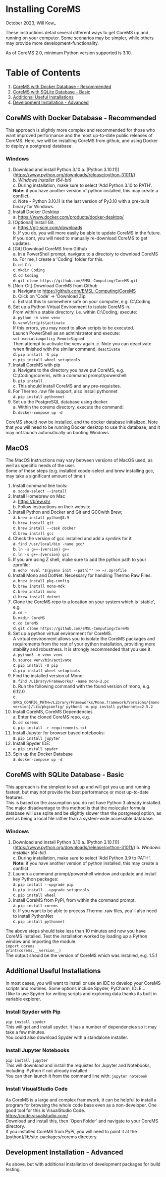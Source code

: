 ﻿# Installing CoreMS
October 2023, Will Kew_

These instructions detail several different ways to get CoreMS up and running on your computer. Some scenarios may be simpler, while others may provide more development-functionality.  

As of CoreMS 2.0, minimum Python version supported is 3.10.


# Table of Contents
1. [CoreMS with Docker Database - Recommended](#medium)
2. [CoreMS with SQLite Database - Basic](#basic) 
3. [Additional Useful Installations](#misc)
4. [Development Installation - Advanced ](#dev)


## CoreMS with Docker Database - Recommended <a name="medium"></a>  
This approach is slightly more complex and recommended for those who want improved performance and the most up-to-date public releases of CoreMS. Here, we will be installing CoreMS from github, and using Docker to deploy a postgresql database.   

### Windows   
1. Download and install Python 3.10 
	a. [Python 3.10.11]](https://www.python.org/downloads/release/python-31011/)  
	b. *Windows installer (64-bit)*  
	c. During installation, make sure to select 'Add Python 3.10 to PATH'. **Note:** if you have another version of python installed, this may create a conflict.  
    d. Note - Python 3.10.11 is the last version of Py3.10 with a pre-built binary for Windows.   
2. Install Docker Desktop   
    a. https://www.docker.com/products/docker-desktop/  
3. [Optional] Install Git.   
	a.	 https://git-scm.com/downloads  
	b. If you do, you will more easily be able to update CoreMS in the future. If you dont, you will need to manually re-download CoreMS to get updates.   
4. [Git] Download CoreMS from Github   
	a. In a PowerShell prompt, navigate to a directory to download CoreMS to. For me, I create a 'Coding' folder for this.   
	b. `cd C:\`   
	c. `mkdir Coding`   
	d. `cd Coding`  
	e. `git clone https://github.com/EMSL-Computing/CoreMS.git`  
5. [Non-Git] Download CoreMS from Github  
	a. Navigate to https://github.com/EMSL-Computing/CoreMS  
	b. Click on 'Code' -> 'Download Zip'   
	c. Extract this to somewhere safe on your computer, e.g. C:\Coding
6. Set up a Python Virtual Environment to isolate CoreMS in.   
   From within a stable directory, i.e. within C:\Coding, execute:  
   a. `python -m venv venv`  
   b. `venv\Scripts\activate`    
   If this errors, you may need to allow scripts to be executed.  
   Launch PowerShell as an administrator and execute:  
   `set-executionpolicy RemoteSigned`    
   Then attempt to activate the venv again. 
   c. Note you can deactivate when finished with the similar command, `deactivate`  
   d. `pip install -U pip`     
   e. `pip install wheel setuptools`     
7. Install CoreMS with pip   
	a. Navigate to the directory you have put CoreMS, e.g. C:\Coding\corems, with a command prompt/powershell   
	b. `pip install .`   
	c. This should install CoreMS and any pre-requisites.   
8. For Thermo .raw file support, also install pythonnet  
    a. `pip install pythonnet`  
9.  Set up the PostgreSQL database using docker.   
    a. Within the corems directory, execute the command:  
    b. `docker-compose up -d`  
 
CoreMS should now be installed, and the docker database initialized. Note that you will need to be running Docker desktop to use this database, and it may not launch automatically on booting Windows.   

## MacOS
The MacOS Instructions may vary between versions of MacOS used, as well as specific needs of the user.   
Some of these steps (e.g. installed xcode-select and brew installing gcc, may take a significant amount of time.)  
1. Install command line tools:  
    a. `xcode-select --install`  
2. Install Homebrew on Mac  
    a. https://brew.sh/     
	b. Follow instructions on their website    
3. Install Python and Docker and Git and GCCwith Brew;  
   a. `brew install python@3.9`  
   b. `brew install git`  
   c. `brew install --cask docker`  
   d. `brew install gcc`  
4. Check the version of gcc installed and add a symlink for it    
   a. `find /usr/local/bin -name gcc*`      
   b. `ln -s g++-{version} g++`     
   c. `ln -s g++-{version} gcc`  
5.  If you are using Z shell, make sure to add the python path to your zprofile:    
   a. `echo 'eval "$(pyenv init --path)"' >> ~/.zprofile`    
6. Install Mono and DotNet. Necessary for handling Thermo Raw Files.     
   a. `brew install pkg-config`    
   b. `brew install mono-mdk`     
   c. `brew install mono`     
   d. `brew install dotnet`     
7. Clone the CoreMS repo to a location on your system which is 'stable', e.g.     
   a. `cd ~`     
   b. `mkdir CoreMS`    
   c. `cd CoreMS `    
   d. `git clone https://github.com/EMSL-Computing/CoreMS`    
8.  Set up a python virtual environment for CoreMS.    
    A virtual environment allows you to isolate the CoreMS packages and requirements from the rest of your python installation, providing more stability and robustness. It is strongly recommended that you use it.     
   a. `python3 -m venv venv`    
   b. `source venv/bin/activate`    
   c. `pip install -U pip`     
   d. `pip install wheel setuptools`    
9.  Find the installed version of Mono:  
   a. `find /Library/Frameworks/ -name mono-2.pc`  
   b. Run the following command with the found version of mono, e.g. 6.12.0  
   c. `$PKG_CONFIG_PATH=/Library/Frameworks/Mono.framework/Versions/{mono version}/lib/pkgconfig/ python3 -m pip install pythonnet==2.5.2`
10. Install CoreMS, CoreMS Dependencies  
    a. Enter the cloned CoreMS repo, e.g.   
	b. `cd corems`  
    c. `pip install -r requirements.txt`
11. Install Jupyter for browser based notebooks:  
    a. `pip install jupyter`
12. Install Spyder IDE:  
    a. `pip install spyder`
13. Spin up the Docker Database  
    a. `docker-compose up -d`


## CoreMS with SQLite Database - Basic <a name="basic"></a>  
This approach is the simplest to set up and will get you up and running fastest, but may not provide the best performance or most up-to-date features.  
This is based on the assumption you do not have Python 3 already installed. 
The major disadvantage to this method is that the molecular formula database will use sqlite and be slightly slower than the postgresql option, as well as being a local file rather than a system-wide accessible database.   
### Windows   
1. Download and install Python 3.10 
	a. [Python 3.10.11]](https://www.python.org/downloads/release/python-31011/) 
	b. *Windows installer (64-bit)*  
	c. During installation, make sure to select 'Add Python 3.9 to PATH'. **Note:** if you have another version of python installed, this may create a conflict.   
2. Launch a command prompt/powershell window and update and install key Python packages:  
	a.  `pip install --upgrade pip`   
	b.  `pip install --upgrade setuptools`   
	c.  `pip install wheel`   
3. Install CoreMS from PyPi, from within the command prompt.  
	a. `pip install corems`  
	b. If you want to be able to process Thermo .raw files, you'll also need to install PythonNet  
	c. `pip install pythonnet`  

The above steps should take less than 10 minutes and now you have CoreMS installed. Test the installation worked by loading up a Python window and importing the module.   
`import corems`  
`print(corems.__version__)`  
The output should be the version of CoreMS which was installed, e.g. 1.5.1  
	


## Additional Useful Installations <a name="misc"></a>  
In most cases, you will want to install or use an IDE to develop your CoreMS scripts and routines. Some options include Spyder, PyCharm, IDLE...   
I like to use Spyder for writing scripts and exploring data thanks its built in variable explorer.   
### Install Spyder with Pip  
`pip install spyder`  
This will get and install spyder. It has a number of dependencies so it may take a few minutes.   
You could also download Spyder with a standalone installer.  

### Install Jupyter Notebooks 
`pip install jupyter`  
This will download and install the requistes for Jupyter and Notebooks, including iPython if not already installed.  
You can then launch it from the command line with:
`jupyter notebook`  

### Install VisualStudio Code   
As CoreMS is a large and complex framework, it can be helpful to install a program for browsing the whole code base even as a non-developer. One good tool for this is VisualStudio Code.   
https://code.visualstudio.com/   
Download and install this, then 'Open Folder' and navigate to your CoreMS directory.   
If you installed CoreMS from PyPi, you will need to point it at the [python]/lib/site-packages/corems directory.   


## Development Installation - Advanced <a name="dev"></a>  
As above, but with additional installation of development packages for build testing.   

